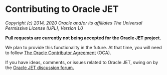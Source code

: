 # Contributing to Oracle JET

*Copyright (c) 2014, 2020 Oracle and/or its affiliates
The Universal Permissive License (UPL), Version 1.0*

**Pull requests are currently not being accepted for the Oracle JET project.**  

We plan to provide this functionality in the future. At that time, you will need to follow [The Oracle Contributor Agreement](https://www.oracle.com/technetwork/community/oca-486395.html)
(OCA).

If you have ideas, comments, or issues related to Oracle JET, swing on by the [Oracle JET discussion forum.](https://community.oracle.com/community/groundbreakers/groundbreakers-archive/developmenttools/oracle-jet)
